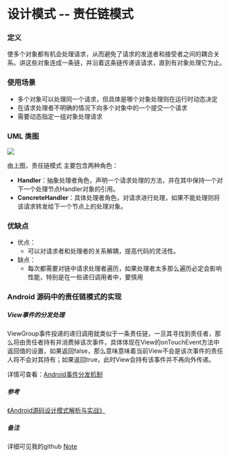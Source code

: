 # 设计模式 -- 责任链模式

### 定义

使多个对象都有机会处理请求，从而避免了请求的发送者和接受者之间的耦合关系。讲这些对象连成一条链，并沿着这条链传递该请求，直到有对象处理它为止。

### 使用场景

- 多个对象可以处理同一个请求，但具体是哪个对象处理则在运行时动态决定
- 在请求处理者不明确的情况下向多个对象中的一个提交一个请求
- 需要动态指定一组对象处理请求

### UML 类图

![](https://github.com/mrlsm/Note/blob/master/designPatterns/images/responsibility_uml.jpg)

由上图，责任链模式 主要包含两种角色：
- **Handler**：抽象处理者角色，声明一个请求处理的方法，并在其中保持一个对下一个处理节点Handler对象的引用。
- **ConcreteHandler**：具体处理者角色，对请求进行处理，如果不能处理则将该请求转发给下一个节点上的处理对象。

### 优缺点
- 优点：
    - 可以对请求者和处理者的关系解耦，提高代码的灵活性。
- 缺点：
    - 每次都需要对链中请求处理者遍历，如果处理者太多那么遍历必定会影响性能，特别是在一些递归调用者中，要慎用

### Android 源码中的责任链模式的实现

##### View事件的分发处理

ViewGroup事件投递的递归调用就类似于一条责任链，一旦其寻找到责任者，那么将由责任者持有并消费掉该次事件，具体体现在View的onTouchEvent方法中返回值的设置，如果返回false，那么意味意味着当前View不会是该次事件的责任人将不会对其持有；如果返回true，此时View会持有该事件并不再向外传递。

详情可查看：[Android事件分发机制](http://gityuan.com/2015/09/19/android-touch/)

##### 参考
[《Android源码设计模式解析与实战》](https://book.douban.com/subject/26644935/)

##### 备注
详细可见我的github [Note](https://github.com/mrlsm/Note)